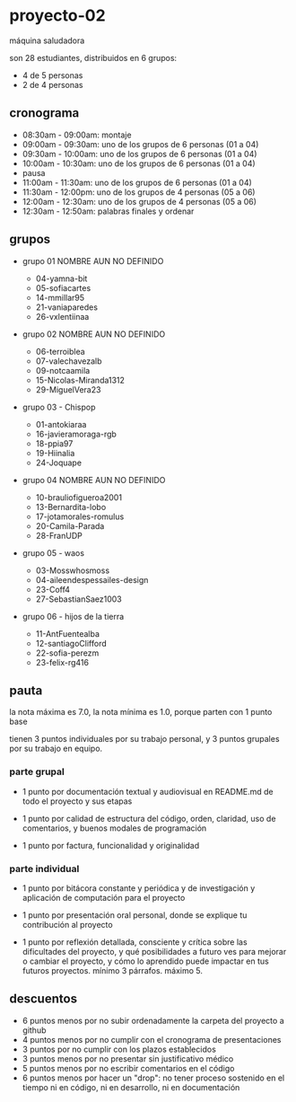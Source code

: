 # proyecto-02

máquina saludadora

son 28 estudiantes, distribuidos en 6 grupos:

* 4 de 5 personas
* 2 de 4 personas

## cronograma

* 08:30am - 09:00am: montaje
* 09:00am - 09:30am: uno de los grupos de 6 personas (01 a 04)
* 09:30am - 10:00am: uno de los grupos de 6 personas (01 a 04)
* 10:00am - 10:30am: uno de los grupos de 6 personas (01 a 04)
* pausa
* 11:00am - 11:30am: uno de los grupos de 6 personas (01 a 04)
* 11:30am - 12:00pm: uno de los grupos de 4 personas (05 a 06)
* 12:00am - 12:30am: uno de los grupos de 4 personas (05 a 06)
* 12:30am - 12:50am: palabras finales y ordenar

## grupos

* grupo 01 NOMBRE AUN NO DEFINIDO
  * 04-yamna-bit
  * 05-sofiacartes
  * 14-mmillar95
  * 21-vaniaparedes
  * 26-vxlentiinaa

* grupo 02 NOMBRE AUN NO DEFINIDO
  * 06-terroiblea
  * 07-valechavezalb
  * 09-notcaamila
  * 15-Nicolas-Miranda1312
  * 29-MiguelVera23

* grupo 03 - Chispop
  * 01-antokiaraa
  * 16-javieramoraga-rgb
  * 18-ppia97
  * 19-Hiinalia
  * 24-Joquape

* grupo 04 NOMBRE AUN NO DEFINIDO
  * 10-brauliofigueroa2001
  * 13-Bernardita-lobo
  * 17-jotamorales-romulus
  * 20-Camila-Parada
  * 28-FranUDP

* grupo 05 - waos
  * 03-Mosswhosmoss
  * 04-aileendespessailes-design
  * 23-Coff4
  * 27-SebastianSaez1003

* grupo 06 - hijos de la tierra
  * 11-AntFuentealba
  * 12-santiagoClifford
  * 22-sofia-perezm
  * 23-felix-rg416

## pauta

la nota máxima es 7.0, la nota mínima es 1.0, porque parten con 1 punto base

tienen 3 puntos individuales por su trabajo personal, y 3 puntos grupales por su trabajo en equipo.

### parte grupal

* 1 punto por documentación textual y audiovisual en README.md de todo el proyecto y sus etapas

* 1 punto por calidad de estructura del código, orden, claridad, uso de comentarios, y buenos modales de programación

* 1 punto por factura, funcionalidad y originalidad

### parte individual

* 1 punto por bitácora constante y periódica y de investigación y aplicación de computación para el proyecto

* 1 punto por presentación oral personal, donde se explique tu contribución al proyecto

* 1 punto por reflexión detallada, consciente y crítica sobre las dificultades del proyecto, y qué posibilidades a futuro ves para mejorar o cambiar el proyecto, y cómo lo aprendido puede impactar en tus futuros proyectos. mínimo 3 párrafos. máximo 5.

## descuentos

* 6 puntos menos por no subir ordenadamente la carpeta del proyecto a github
* 4 puntos menos por no cumplir con el cronograma de presentaciones
* 3 puntos por no cumplir con los plazos establecidos
* 3 puntos menos por no presentar sin justificativo médico
* 5 puntos menos por no escribir comentarios en el código
* 6 puntos menos por hacer un "drop": no tener proceso sostenido en el tiempo ni en código, ni en desarrollo, ni en documentación
